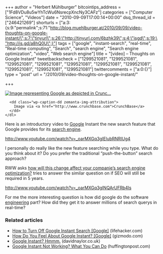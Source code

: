 +++
author = "Herbert Mühlburger"
bitcointips_address = ["1Fd8VDu8u5wYhTcWu6NsrecpXncNy3CAFz"]
categories = ["Computer Science", "Videos"]
date = "2010-09-09T17:00:14+00:00"
dsq_thread_id = ["246421269"]
shorturls = ["a:3:{s:9:\"permalink\";s:71:\"http://blog.muehlburger.at/2010/09/09/video-thoughts-on-google-instant/\";s:7:\"tinyurl\";s:26:\"http://tinyurl.com/6bzhk39\";s:4:\"isgd\";s:19:\"http://is.gd/a8hQ0U\";}"]
tags = ["google", "instant-search", "real-time", "Real-time computing", "Search", "search engine", "Search engine optimization", "video", "Web search engine"]
title = "[video] – Thoughts on Google Instant"
tweetbackscheck = ["1299521081", "1299521081", "1299521081", "1299521081", "1299521081", "1299521081", "1299521081", "1299521081", "1299521081", "1299521081"]
twittercomments = ["a:0:{}"]
type = "post"
url = "/2010/09/video-thoughts-on-google-instant/"

+++
<div class="zemanta-img">
  <div>
    <dl class="wp-caption alignright">
      <dt class="wp-caption-dt">
        <a href="http://www.crunchbase.com/company/google"><img title="Image representing Google as depicted in Crunc..." alt="Image representing Google as depicted in Crunc..." src="http://www.crunchbase.com/assets/images/resized/0002/9578/29578v7-max-450x450.jpg" /></a>
      </dt>
      
      <dd class="wp-caption-dd zemanta-img-attribution">
        Image via <a href="http://www.crunchbase.com">CrunchBase</a>
      </dd>
    </dl>
  </div>
</div>

Here is an introductory video to <a class="zem_slink" title="Google" href="http://google.com" rel="homepage">Google</a> Instant the new search feature that Google provides for its <a class="zem_slink" title="Web search engine" href="http://en.wikipedia.org/wiki/Web_search_engine" rel="wikipedia">search engine</a>.

http://www.youtube.com/watch?v=_oarMXGq3gIElubRNRIUg4

I personally do really like the new feature searching while you type. What do you think about it? Do you prefer the traditional &#8220;push-the-button&#8221; search approach?

RWW asks <a title="How Will Google Instant Affect Your Companies SEO?" href="http://www.readwriteweb.com/biz/2010/09/how-will-google-instant-affect-your-companys-seo.php" target="_blank">how will this change affect your companie&#8217;s search engine optimization?</a> <name> tries to answer the similar question on if SEO will still be required in 5 years.

http://www.youtube.com/watch?v=_oarMXGq3gINQArUFRb4Is

For me the more interesting question is how did google do the software <a class="zem_slink" title="Engineering" href="http://en.wikipedia.org/wiki/Engineering" rel="wikipedia">engineering</a> part? How did they get it to answer millions of search querys in real-time?

### Related articles

  * [How to Turn Off Google Instant Search [Google]][1] (lifehacker.com)
  * [How Do You Feel About Google Instant? [Google]][2] (gizmodo.com)
  * [Google Instant? Hmmm.][3] (davidnaylor.co.uk)
  * [Google Instant Not Working? What You Can Do][4] (huffingtonpost.com)

 [1]: http://lifehacker.com/5633004/how-to-turn-off-google-instant-search
 [2]: http://gizmodo.com/5633223/how-do-you-feel-about-google-instant
 [3]: http://www.davidnaylor.co.uk/google-instant-hmmm.html
 [4]: http://www.huffingtonpost.com/2010/09/09/google-instant-not-workin_n_710209.html